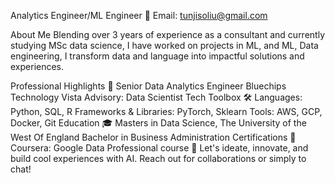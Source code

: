 Analytics Engineer/ML Engineer
📧 Email: tunjisoliu@gmail.com

About Me 
Blending over 3 years of experience as a consultant and currently studying MSc data science, I have worked on projects in ML, and  ML, Data engineering, I transform data and language into impactful solutions and experiences.

Professional Highlights 🌟
Senior Data Analytics Engineer Bluechips Technology
Vista Advisory: Data Scientist
Tech Toolbox 🛠️
Languages: Python, SQL, R
Frameworks & Libraries: PyTorch, Sklearn
Tools: AWS, GCP, Docker, Git
Education 🎓
Masters in Data Science, The University of the West Of England
Bachelor in Business Administration 
Certifications 📜
Coursera: Google Data Professional course
🔗 Let's ideate, innovate, and build cool experiences with AI. Reach out for collaborations or simply to chat!

<!---
tjgusshy/tjgusshy is a ✨ special ✨ repository because its `README.md` (this file) appears on your GitHub profile.
You can click the Preview link to take a look at your changes.
--->
